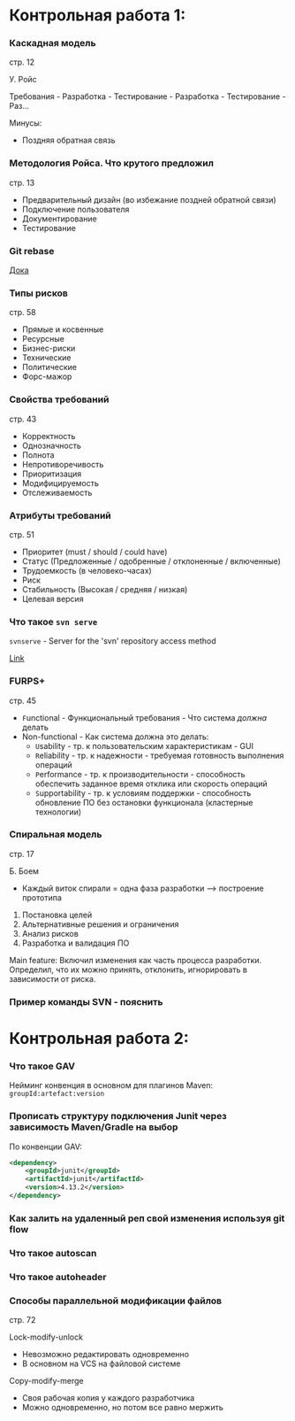 # Контрольная работа 1:

### Каскадная модель
стр. 12

У. Ройс

Требования - Разработка - Тестирование - Разработка - Тестирование - Раз...

Минусы:
- Поздняя обратная связь
### Методология Ройса. Что крутого предложил
стр. 13
- Предварительный дизайн (во избежание поздней обратной связи)
- Подключение пользователя
- Документирование
- Тестирование

### Git rebase
[Дока](https://git-scm.com/book/ru/v2/%D0%92%D0%B5%D1%82%D0%B2%D0%BB%D0%B5%D0%BD%D0%B8%D0%B5-%D0%B2-Git-%D0%9F%D0%B5%D1%80%D0%B5%D0%B1%D0%B0%D0%B7%D0%B8%D1%80%D0%BE%D0%B2%D0%B0%D0%BD%D0%B8%D0%B5)

### Типы рисков
стр. 58
- Прямые и косвенные
- Ресурсные
- Бизнес-риски
- Технические 
- Политические
- Форс-мажор

### Свойства требований
стр. 43
- Корректность
- Однозначность
- Полнота
- Непротиворечивость
- Приоритизация
- Модифицируемость
- Отслеживаемость

### Атрибуты требований
стр. 51
- Приоритет (must / should / could have)
- Статус (Предложенные / одобренные / отклоненные / включенные)
- Трудоемкость (в человеко-часах)
- Риск
- Стабильность (Высокая / средняя / низкая)
- Целевая версия
### Что такое `svn serve`
`svnserve` - Server for the 'svn' repository access method

[Link](https://www.opennet.ru/man.shtml?topic=svnserve&category=8&russian=2)
### FURPS+
стр. 45

- `F`unctional - Функциональный требования - Что система _должна_ делать
- Non-functional - Как система должна это делать:
    - `U`sability - тр. к пользовательским характеристикам - GUI
    - `R`eliability - тр. к надежности - требуемая готовность выполнения операций
    - `P`erformance - тр. к производительности - способность обеспечить заданное время отклика или скорость операций
    - `S`upportability - тр. к условиям поддержки - способность обновление ПО без остановки функционала (кластерные технологии)
    
### Спиральная модель
стр. 17

Б. Боем

- Каждый виток спирали = одна фаза разработки --> построение прототипа
1. Постановка целей
2. Альтернативные решения и ограничения
3. Анализ рисков
4. Разработка и валидация ПО

Main feature: Включил изменения как часть процесса разработки. 
Определил, что их можно принять, отклонить, игнорировать в зависимости от риска.

### Пример команды SVN - пояснить

# Контрольная работа 2:

### Что такое GAV
Нейминг конвенция в основном для плагинов Maven: `groupId:artefact:version`

### Прописать структуру подключения Junit через зависимость Maven/Gradle на выбор
По конвенции GAV:
```xml
<dependency>
    <groupId>junit</groupId>
    <artifactId>junit</artifactId>
    <version>4.13.2</version>
</dependency>
```

### Как залить на удаленный реп свой изменения используя git flow

### Что такое autoscan

### Что такое autoheader

### Способы параллельной модификации файлов
стр. 72

Lock-modify-unlock
- Невозможно редактировать одновременно
- В основном на VCS на файловой системе

Copy-modify-merge
- Своя рабочая копия у каждого разработчика
- Можно одновременно, но потом все равно мержить

